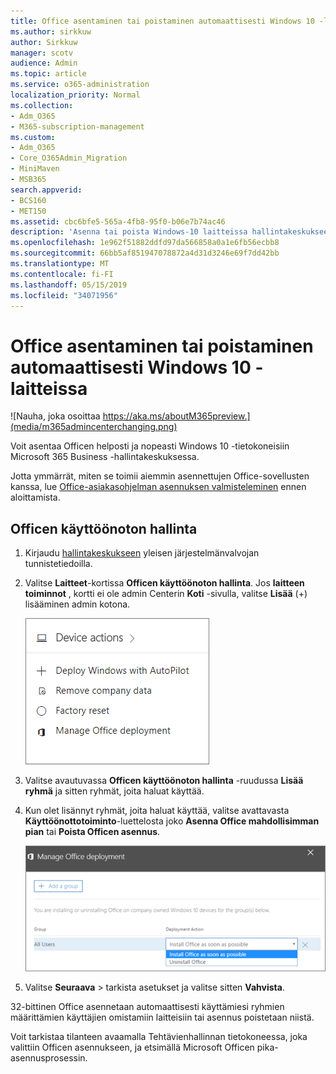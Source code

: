 ```yaml
---
title: Office asentaminen tai poistaminen automaattisesti Windows 10 -laitteissa
ms.author: sirkkuw
author: Sirkkuw
manager: scotv
audience: Admin
ms.topic: article
ms.service: o365-administration
localization_priority: Normal
ms.collection:
- Adm_O365
- M365-subscription-management
ms.custom:
- Adm_O365
- Core_O365Admin_Migration
- MiniMaven
- MSB365
search.appverid:
- BCS160
- MET150
ms.assetid: cbc6bfe5-565a-4fb8-95f0-b06e7b74ac46
description: 'Asenna tai poista Windows-10 laitteissa hallintakeskukseen 365 Microsoft Business Office. '
ms.openlocfilehash: 1e962f51882ddfd97da566858a0a1e6fb56ecbb8
ms.sourcegitcommit: 66bb5af851947078872a4d31d3246e69f7dd42bb
ms.translationtype: MT
ms.contentlocale: fi-FI
ms.lasthandoff: 05/15/2019
ms.locfileid: "34071956"
---
```

# <a name="automatically-install-or-uninstall-office-on-windows-10-devices"></a>Office asentaminen tai poistaminen automaattisesti Windows 10 -laitteissa

![Nauha, joka osoittaa https://aka.ms/aboutM365preview.](media/m365admincenterchanging.png)

Voit asentaa Officen helposti ja nopeasti Windows 10 -tietokoneisiin Microsoft 365 Business -hallintakeskuksessa.
  
Jotta ymmärrät, miten se toimii aiemmin asennettujen Office-sovellusten kanssa, lue [Office-asiakasohjelman asennuksen valmisteleminen](prepare-for-office-client-deployment.md) ennen aloittamista. 
  
## <a name="manage-office-deployments"></a>Officen käyttöönoton hallinta

1. Kirjaudu [hallintakeskukseen](https://aka.ms/bcsportal) yleisen järjestelmänvalvojan tunnistetiedoilla. 
    
2. Valitse **Laitteet**-kortissa **Officen käyttöönoton hallinta**.
      Jos **laitteen toiminnot** , kortti ei ole admin Centerin **Koti** -sivulla, valitse **Lisää** (+) lisääminen admin kotona.
    
    ![Screenshot of the Devices card in the admin center](media/9982e784-dbf9-4a76-a159-bb3e2e5aa23f.png)
  
3. Valitse avautuvassa **Officen käyttöönoton hallinta** -ruudussa **Lisää ryhmä** ja sitten ryhmät, joita haluat käyttää.
    
4. Kun olet lisännyt ryhmät, joita haluat käyttää, valitse avattavasta **Käyttöönottotoiminto**-luettelosta joko **Asenna Office mahdollisimman pian** tai **Poista Officen asennus**.
    
    ![In the Manage Office deployment pane, choose either Install Office as soon as possible, or Uninstall Office.](media/00f24a61-1848-40c0-b037-78d726c7d757.png)
  
5. Valitse **Seuraava** \> tarkista asetukset ja valitse sitten **Vahvista**.
    
32-bittinen Office asennetaan automaattisesti käyttämiesi ryhmien määrittämien käyttäjien omistamiin laitteisiin tai asennus poistetaan niistä.
  
Voit tarkistaa tilanteen avaamalla Tehtävienhallinnan tietokoneessa, joka valittiin Officen asennukseen, ja etsimällä Microsoft Officen pika-asennusprosessin.
  


